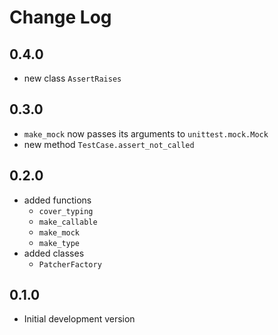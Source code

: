 # Change Log

## 0.4.0

* new class `AssertRaises`

## 0.3.0

* `make_mock` now passes its arguments to `unittest.mock.Mock`
* new method `TestCase.assert_not_called`

## 0.2.0

* added functions
  * `cover_typing`
  * `make_callable`
  * `make_mock`
  * `make_type`
* added classes
  * `PatcherFactory`

## 0.1.0

* Initial development version

